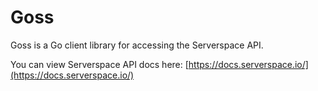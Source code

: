 # Goss


Goss is a Go client library for accessing the Serverspace API.

You can view Serverspace API docs here: [https://docs.serverspace.io/](https://docs.serverspace.io/)
